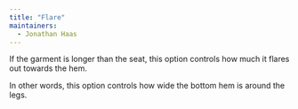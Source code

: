 ```yaml
---
title: "Flare"
maintainers:
  - Jonathan Haas
---
```


If the garment is longer than the seat, this option controls how much it flares out towards the hem.

In other words, this option controls how wide the bottom hem is around the legs.




